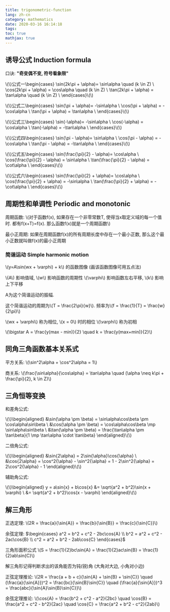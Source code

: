 ```yaml
---
title: trigonometric-function
lang: zh-cn
category: mathematics
date: 2020-03-16 16:14:18
tags:
toc: true
mathjax: true
---
```


## 诱导公式 Induction formula

口诀: **"奇变偶不变, 符号看象限"**

\\(\\)公式一\begin{cases}
\sin(2k\pi + \alpha)= \sin\alpha \quad (k \in Z) \\
\cos(2k\pi + \alpha) = \cos\alpha \quad (k \in Z) \\
\tan(2k\pi + \alpha) = \tan\alpha \quad (k \in Z) \\
\end{cases}\\(\\)

\\(\\)公式二\begin{cases}
\sin(\pi + \alpha)= -\sin\alpha \\
\cos(\pi + \alpha) = -\cos\alpha \\
\tan(\pi + \alpha) = \tan\alpha \\
\end{cases}\\(\\)

\\(\\)公式三\begin{cases}
\sin(-\alpha)= -\sin\alpha \\
\cos(-\alpha) = \cos\alpha \\
\tan(-\alpha) = -\tan\alpha \\
\end{cases}\\(\\)

\\(\\)公式四\begin{cases}
\sin(\pi - \alpha)= \sin\alpha \\
\cos(\pi - \alpha) = -\cos\alpha \\
\tan(\pi - \alpha) = -\tan\alpha \\
\end{cases}\\(\\)

\\(\\)公式五\begin{cases}
\sin(\frac{\pi}{2} - \alpha)= \cos\alpha \\
\cos(\frac{\pi}{2} - \alpha) = \sin\alpha \\
\tan(\frac{\pi}{2} - \alpha) = \cot\alpha \\
\end{cases}\\(\\)

\\(\\)公式六\begin{cases}
\sin(\frac{\pi}{2} + \alpha)= \cos\alpha \\
\cos(\frac{\pi}{2} + \alpha) = -\sin\alpha \\
\tan(\frac{\pi}{2} + \alpha) = -\cot\alpha \\
\end{cases}\\(\\)

## 周期性和单调性 Periodic and monotonic

周期函数: \\(对于函数f(x), 如果存在一个非零常数T, 使得当x取定义域的每一个值时. 都有f(x+T)=f(x). 那么函数f(x)就是一个周期函数\\)

最小正周期: 如果在周期函数f(x)的所有周期长度中存在一个最小正数, 那么这个最小正数就叫做f(x)的最小正周期

### 简谐运动 Simple harmonic motion

\\(y=A\sin(wx + \varphi) + k\\) 的函数图像 (画该函数图像可用五点法)

\\(A\\) 影响值域, \\(w\\) 影响函数的周期性
\\(\varphi\\) 影响函数左右平移, \\(k\\) 影响上下平移

A为这个简谐运动的振幅.

这个简谐运动的周期为\\(T = \frac{2\pi}{w}\\). 频率为\\(f = \frac{1}{T} = \frac{w}{2\pi}\\)

\\(wx + \varphi\\) 称为相位, \\(x = 0\\) 时的相位 \\(\varphi\\) 称为初相

\\(\bigstar A = \frac{y(max - min)}{2} \quad k = \frac{y(max+min)}{2}\\)

## 同角三角函数基本关系式

平方关系: \\(\sin^2\alpha + \cos^2\alpha = 1\\)

商关系: \\(\frac{\sin\alpha}{\cos\alpha} = \tan\alpha \quad (\alpha \neq k\pi + \frac{\pi}{2}, k \in Z)\\)


## 三角恒等变换

和差角公式:

\\(\\)\begin{aligned}
&\sin(\alpha \pm \beta) = \sin\alpha\cos\beta \pm \cos\alpha\sin\beta \\
&\cos(\alpha \pm \beta) = \cos\alpha\cos\beta \mp \sin\alpha\sin\beta \\
&\tan(\alpha \pm \beta) = \frac{\tan\alpha \pm \tan\beta}{1 \mp \tan\alpha \cdot \tan\beta}
\end{aligned}\\(\\)

二倍角公式:

\\(\\)\begin{aligned}
&\sin{2\alpha} = 2\sin{\alpha}\cos{\alpha} \\
&\cos{2\alpha} = \cos^2{\alpha} - \sin^2{\alpha} = 1 - 2\sin^2{\alpha} = 2\cos^2{\alpha} - 1
\end{aligned}\\(\\)

辅助角公式:

\\(\\)\begin{aligned}
y = a\sin{x} + b\cos{x} &= \sqrt{a^2 + b^2}\sin(x + \varphi) \\
&= \sqrt{a^2 + b^2}\cos(x - \varphi)
\end{aligned}\\(\\)

## 解三角形

正选定理: \\(2R = \frac{a}{\sin{A}} = \frac{b}{\sin{B}} = \frac{c}{\sin{C}}\\)

余弦定理: $\begin{cases}
a^2 = b^2 + c^2 - 2bc\cos{A} \\ b^2 = a^2 + c^2 - 2ac\cos{B} \\ c^2 = a^2 + b^2 - 2ab\cos{C}
\end{cases}$

三角形面积公式 \\(S = \frac{1}{2}bc\sin{A} = \frac{1}{2}ac\sin{B} = \frac{1}{2}ab\sin{C}\\)

解三角形记得判断求出的该角能否为钝(锐)角 (大角对大边, 小角对小边)

正弦定理推论: \\(2R = \frac{a + b + c}{\sin{A} + \sin{B} + \sin{C}} \quad (\frac{a}{\sin{A}})^2 = \frac{bc}{\sin{B}\sin{C}} \quad (\frac{a}{\sin{A}})^3 = \frac{abc}{\sin{A}\sin{B}\sin{C}}\\)

余弦定理推论: \\(\cos{A} = \frac{b^2 + c^2 - a^2}{2bc} \quad \cos{B} = \frac{a^2 + c^2 - b^2}{2ac} \quad \cos{C} = \frac{a^2 + b^2 - c^2}{2ab}\\)